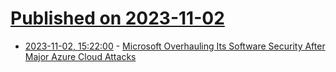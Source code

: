# [Published on 2023-11-02](index.md)

* [2023-11-02, 15:22:00](https://tech.slashdot.org/story/23/11/02/1522248/microsoft-overhauling-its-software-security-after-major-azure-cloud-attacks?utm_source=rss1.0mainlinkanon&utm_medium=feed) - [Microsoft Overhauling Its Software Security After Major Azure Cloud Attacks](https://tech.slashdot.org/story/23/11/02/1522248/microsoft-overhauling-its-software-security-after-major-azure-cloud-attacks?utm_source=rss1.0mainlinkanon&utm_medium=feed)
